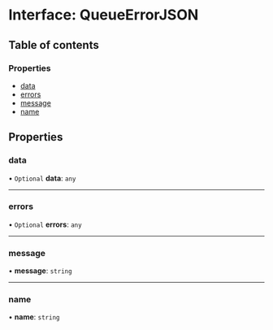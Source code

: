 # Interface: QueueErrorJSON

## Table of contents

### Properties

- [data](QueueErrorJSON.md#data)
- [errors](QueueErrorJSON.md#errors)
- [message](QueueErrorJSON.md#message)
- [name](QueueErrorJSON.md#name)

## Properties

### data

• `Optional` **data**: `any`

___

### errors

• `Optional` **errors**: `any`

___

### message

• **message**: `string`

___

### name

• **name**: `string`

